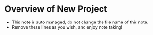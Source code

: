 
# Overview of New Project
- This note is auto managed, do not change the file name of this note.
- Remove these lines as you wish, and enjoy note taking!
      